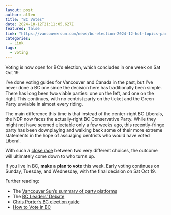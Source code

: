 ```yaml
---
layout: post
author: allen
title: "BC Votes"
date: 2024-10-12T21:11:05.627Z
featured: false
link: "https://vancouversun.com/news/bc-election-2024-12-hot-topics-party-platforms"
categories:
  - Link
tags:
  - voting
---
```


Voting is now open for BC’s election, which concludes in one week on Sat Oct 19.

I’ve done voting guides for Vancouver and Canada in the past, but I’ve never done a BC one since the decision here has traditionally been simple. There has long been two viable parties: one on the left, and one on the right. This continues, with no centrist party on the ticket and the Green Party unviable in almost every riding.

The main difference this time is that instead of the center-right BC Liberals, the NDP now faces the actually-right BC Conservative Party. While they might not have seemed electable only a few weeks ago, this recently-fringe party has been downplaying and walking back some of their more extreme statements in the hope of assuaging centrists who would have voted Liberal.

With such a [close race](https://338canada.com/bc/) between two very different choices, the outcome will ultimately come down to who turns up.

If you live in BC, **make a plan to vote** this week. Early voting continues on Sunday, Tuesday, and Wednesday, with the final decision on Sat Oct 19.

Further reading:

- The [Vancouver Sun’s summary of party platforms](https://vancouversun.com/news/bc-election-2024-12-hot-topics-party-platforms)
- The [BC Leaders’ Debate](https://www.youtube.com/live/38PM2_aTQ60?si=59ASMQxZijtQq5o2&t=137)
- [Chris Porter’s BC election guide](https://canadianveggie.com/2024/10/06/bc-election-2024-who-should-i-vote-for/)
- [How to Vote in BC](https://elections.bc.ca/2024-provincial-election/ways-to-vote/)
